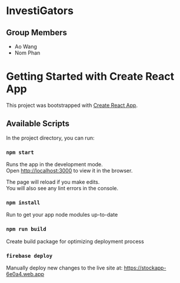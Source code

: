 # InvestiGators

## Group Members
* Ao Wang
* Nom Phan
# Getting Started with Create React App

This project was bootstrapped with [Create React App](https://github.com/facebook/create-react-app).

## Available Scripts

In the project directory, you can run:

### `npm start`

Runs the app in the development mode.\
Open [http://localhost:3000](http://localhost:3000) to view it in the browser.

The page will reload if you make edits.\
You will also see any lint errors in the console.

### `npm install`
Run to get your app node modules up-to-date

### `npm run build`
Create build package for optimizing deployment process

### `firebase deploy`
Manually deploy new changes to the live site at: https://stockapp-6e0a4.web.app

